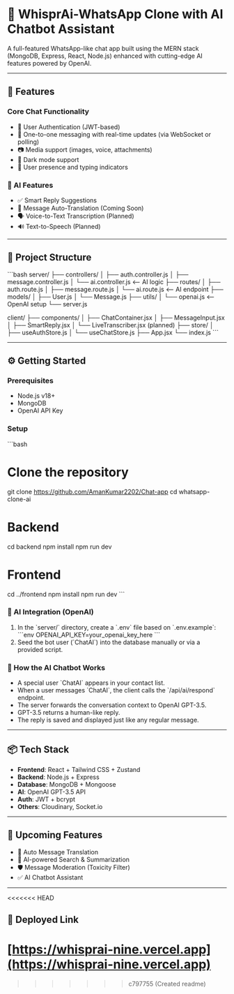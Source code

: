 # 💬 WhisprAi-WhatsApp Clone with AI Chatbot Assistant

A full-featured WhatsApp-like chat app built using the MERN stack (MongoDB, Express, React, Node.js) enhanced with cutting-edge AI features powered by OpenAI.

---

## 🚀 Features

### Core Chat Functionality
- 🔐 User Authentication (JWT-based)
- 💬 One-to-one messaging with real-time updates (via WebSocket or polling)
- 📷 Media support (images, voice, attachments)
- 🌙 Dark mode support
- 👤 User presence and typing indicators

### 🤖 AI Features
- ✅ Smart Reply Suggestions
- 🔄 Message Auto-Translation (Coming Soon)
- 🗣️ Voice-to-Text Transcription (Planned)
- 🔊 Text-to-Speech (Planned)

---

## 📂 Project Structure

\`\`\`bash
server/
├── controllers/
│   ├── auth.controller.js
│   ├── message.controller.js
│   └── ai.controller.js    <-- AI logic
├── routes/
│   ├── auth.route.js
│   ├── message.route.js
│   └── ai.route.js         <-- AI endpoint
├── models/
│   ├── User.js
│   └── Message.js
├── utils/
│   └── openai.js           <-- OpenAI setup
└── server.js

client/
├── components/
│   ├── ChatContainer.jsx
│   ├── MessageInput.jsx
│   ├── SmartReply.jsx
│   └── LiveTranscriber.jsx (planned)
├── store/
│   ├── useAuthStore.js
│   └── useChatStore.js
├── App.jsx
└── index.js
\`\`\`

---

## ⚙️ Getting Started

### Prerequisites
- Node.js v18+
- MongoDB
- OpenAI API Key

### Setup

\`\`\`bash
# Clone the repository
git clone https://github.com/AmanKumar2202/Chat-app
cd whatsapp-clone-ai

# Backend
cd backend
npm install
npm run dev

# Frontend
cd ../frontend
npm install
npm run dev
\`\`\`

### 🧠 AI Integration (OpenAI)

1. In the \`server/\` directory, create a \`.env\` file based on \`.env.example\`:
   \`\`\`env
   OPENAI_API_KEY=your_openai_key_here
   \`\`\`
2. Seed the bot user (\`ChatAI\`) into the database manually or via a provided script.

### 💬 How the AI Chatbot Works
- A special user \`ChatAI\` appears in your contact list.
- When a user messages \`ChatAI\`, the client calls the \`/api/ai/respond\` endpoint.
- The server forwards the conversation context to OpenAI GPT-3.5.
- GPT-3.5 returns a human-like reply.
- The reply is saved and displayed just like any regular message.

---

## 📦 Tech Stack
- **Frontend**: React + Tailwind CSS + Zustand
- **Backend**: Node.js + Express
- **Database**: MongoDB + Mongoose
- **AI**: OpenAI GPT-3.5 API
- **Auth**: JWT + bcrypt
- **Others**: Cloudinary, Socket.io 

---

## 📌 Upcoming Features
- 🔄 Auto Message Translation
- 🧠 AI-powered Search & Summarization
- 🛡️ Message Moderation (Toxicity Filter)
- ✅ AI Chatbot Assistant

---
<<<<<<< HEAD
## 🔗 Deployed Link
[https://whisprai-nine.vercel.app](https://whisprai-nine.vercel.app)
=======

>>>>>>> c797755 (Created readme)
